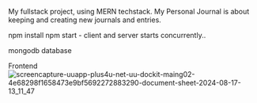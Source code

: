 My fullstack project, using MERN techstack. My Personal Journal is about keeping and creating new journals and entries.

npm install
npm start - client and server starts concurrently..

mongodb database

Frontend
![screencapture-uuapp-plus4u-net-uu-dockit-maing02-4e68298f1658473e9bf5692272883290-document-sheet-2024-08-17-13_11_47](https://github.com/user-attachments/assets/f59853d0-9215-40fa-9bdf-38f42f2ed93f)

